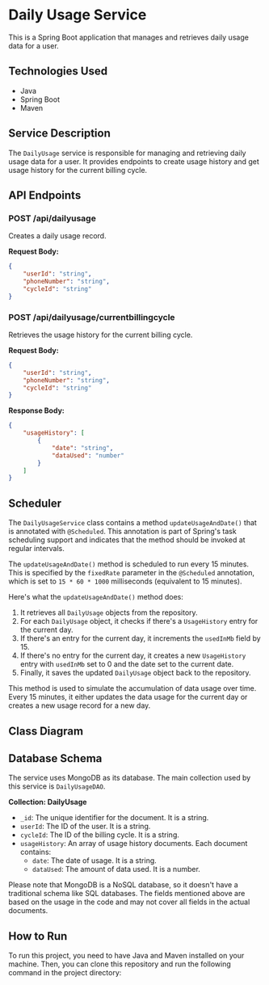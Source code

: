 # Daily Usage Service

This is a Spring Boot application that manages and retrieves daily usage data for a user.

## Technologies Used

- Java
- Spring Boot
- Maven

## Service Description

The `DailyUsage` service is responsible for managing and retrieving daily usage data for a user. It provides endpoints to create usage history and get usage history for the current billing cycle.

## API Endpoints

### POST /api/dailyusage
Creates a daily usage record.

**Request Body:**
```json
{
    "userId": "string",
    "phoneNumber": "string",
    "cycleId": "string"
}
```
### POST /api/dailyusage/currentbillingcycle

Retrieves the usage history for the current billing cycle.  

**Request Body:**
```json
{
    "userId": "string",
    "phoneNumber": "string",
    "cycleId": "string"
}
```
**Response Body:**

```json
{
    "usageHistory": [
        {
            "date": "string",
            "dataUsed": "number"
        }
    ]
}
```
## Scheduler

The `DailyUsageService` class contains a method `updateUsageAndDate()` that is annotated with `@Scheduled`. This annotation is part of Spring's task scheduling support and indicates that the method should be invoked at regular intervals.

The `updateUsageAndDate()` method is scheduled to run every 15 minutes. This is specified by the `fixedRate` parameter in the `@Scheduled` annotation, which is set to `15 * 60 * 1000` milliseconds (equivalent to 15 minutes).

Here's what the `updateUsageAndDate()` method does:

1. It retrieves all `DailyUsage` objects from the repository.
2. For each `DailyUsage` object, it checks if there's a `UsageHistory` entry for the current day.
3. If there's an entry for the current day, it increments the `usedInMb` field by 15.
4. If there's no entry for the current day, it creates a new `UsageHistory` entry with `usedInMb` set to 0 and the date set to the current date.
5. Finally, it saves the updated `DailyUsage` object back to the repository.

This method is used to simulate the accumulation of data usage over time. Every 15 minutes, it either updates the data usage for the current day or creates a new usage record for a new day.

## Class Diagram

## Database Schema
The service uses MongoDB as its database. The main collection used by this service is `DailyUsageDAO`.

**Collection: DailyUsage**
- `_id`: The unique identifier for the document. It is a string.
- `userId`: The ID of the user. It is a string.
- `cycleId`: The ID of the billing cycle. It is a string.
- `usageHistory`: An array of usage history documents. Each document contains:
  - `date`: The date of usage. It is a string.
  - `dataUsed`: The amount of data used. It is a number.

Please note that MongoDB is a NoSQL database, so it doesn't have a traditional schema like SQL databases. The fields mentioned above are based on the usage in the code and may not cover all fields in the actual documents.

## How to Run
To run this project, you need to have Java and Maven installed on your machine. Then, you can clone this repository and run the following command in the project directory:
